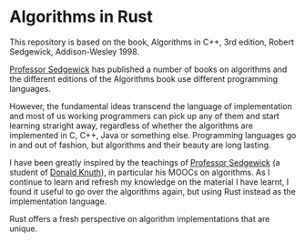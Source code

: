 # Algorithms in Rust

This repository is based on the book, Algorithms in C++, 3rd edition, Robert Sedgewick, 
Addison-Wesley 1998.

[Professor Sedgewick](https://sedgewick.io/) has published a number of books on algorithms and the 
different editions of the Algorithms book use different programming languages.

However, the fundamental ideas transcend the 
language of implementation and most of us working programmers can pick up any of them and start 
learning straright away, regardless of whether the algorithms are implemented in C, C++, Java or 
something else. Programming languages go in and out of fashion, but algorithms and their beauty are 
long lasting.

I have been greatly inspired by the teachings of 
[Professor Sedgewick](https://en.wikipedia.org/wiki/Robert_Sedgewick_(computer_scientist))
(a student of [Donald Knuth](https://en.wikipedia.org/wiki/Donald_Knuth)), in 
particular his MOOCs on algorithms. As I continue to learn and refresh my knowledge on the material 
I have learnt, I found it useful to go over the algorithms again, but using Rust instead as the 
implementation language.

Rust offers a fresh perspective on algorithm implementations that are unique.
